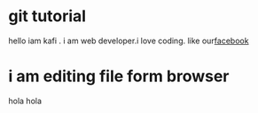 # git tutorial

hello iam kafi . i am web developer.i love coding.
like our[facebook](https://www.facebook.com/)

# i am editing file form browser
hola hola
